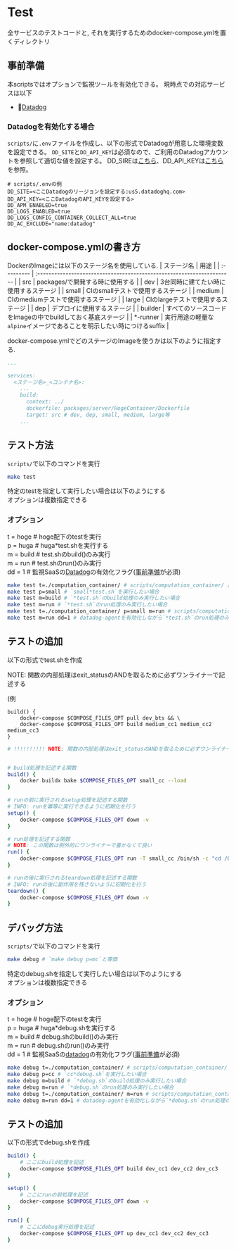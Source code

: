 Test
====
全サービスのテストコードと, それを実行するためのdocker-compose.ymlを置くディレクトリ

## 事前準備
本scriptsではオプションで監視ツールを有効化できる。
現時点での対応サービスは以下
- [Datadog](https://www.datadoghq.com)

### Datadogを有効化する場合
`scripts/`に`.env`ファイルを作成し、以下の形式でDatadogが用意した環境変数を設定できる。
`DD_SITE`と`DD_API_KEY`は必須なので、ご利用のDatadogアカウントを参照して適切な値を設定する。
DD_SIREは[こちら](https://docs.datadoghq.com/ja/agent/troubleshooting/site/)、DD_API_KEYは[こちら](https://docs.datadoghq.com/ja/account_management/api-app-keys/)を参照。

```
# scripts/.envの例
DD_SITE=<ここDatadogのリージョンを設定する:us5.datadoghq.com>
DD_API_KEY=<ここDatadogのAPI_KEYを設定する>
DD_APM_ENABLED=true
DD_LOGS_ENABLED=true
DD_LOGS_CONFIG_CONTAINER_COLLECT_ALL=true
DD_AC_EXCLUDE="name:datadog"
```

## docker-compose.ymlの書き方
DockerのImageには以下のステージ名を使用している.
| ステージ名 | 用途                                                                   |
| :--------- | :--------------------------------------------------------------------- |
| src        | packages/で開発する時に使用する                                             |
| dev        | 3台同時に建てたい時に使用するステージ                                  |
| small      | CIのsmallテストで使用するステージ                                      |
| medium     | CIのmediumテストで使用するステージ                                     |
| large      | CIのlargeテストで使用するステージ                                      |
| dep        | デプロイに使用するステージ                                             |
| builder    | すべてのソースコードをImageの中でbuildしておく基底ステージ             |
| *-runner   | 実行用途の軽量な`alpine`イメージであることを明示したい時につけるsuffix |

docker-compose.ymlでどのステージのImageを使うかは以下のように指定する.
```yaml
...

services:
  <ステージ名>_<コンテナ名>:
    ...
    build:
      context: ../
      dockerfile: packages/server/HogeContainer/Dockerfile
      target: src # dev, dep, small, medium, large等
    ...
```


## テスト方法
`scripts/`で以下のコマンドを実行
```sh
make test
```
特定のtestを指定して実行したい場合は以下のようにする<br>
オプションは複数指定できる<br>

### オプション <br>
t = hoge	# hoge配下のtestを実行<br>
p = huga	# huga*test.shを実行する <br>
m = build	# test.shのbuild()のみ実行<br>
m = run		# test.shのrun()のみ実行 <br>
dd = 1		# 監視SaaSの[Datadog](https://www.datadoghq.com)の有効化フラグ([事前準備](#事前準備)が必須)

```sh
make test t=./computation_container/ # scripts/computation_container/ 直下のみのテストを実行したい場合
make test p=small # `small*test.sh`を実行したい場合
make test m=build # `*test.sh`のbuild処理のみ実行したい場合
make test m=run # `*test.sh`のrun処理のみ実行したい場合
make test t=./computation_container/ p=small m=run # scripts/computation_container/直下のsmall*test.shでrun処理のみ実行したい場合
make test m=run dd=1 # datadog-agentを有効化しながら`*test.sh`のrun処理のみ実行したい場合
```

## テストの追加
以下の形式でtest.shを作成

NOTE: 関数の内部処理はexit_statusのANDを取るために必ずワンライナーで記述する

(例
```
build() {
    docker-compose $COMPOSE_FILES_OPT pull dev_bts && \
    docker-compose $COMPOSE_FILES_OPT build medium_cc1 medium_cc2 medium_cc3
}
```

```sh
# !!!!!!!!!! NOTE: 関数の内部処理はexit_statusのANDを取るために必ずワンライナーで記述する !!!!!!!!!!


# build処理を記述する関数
build() {
    docker buildx bake $COMPOSE_FILES_OPT small_cc --load
}

# runの前に実行されるsetup処理を記述する関数
# INFO: runを冪等に実行できるように初期化を行う
setup() {
    docker-compose $COMPOSE_FILES_OPT down -v
}

# run処理を記述する関数
# NOTE: この関数は例外的にワンライナーで書かなくて良い
run() {
    docker-compose $COMPOSE_FILES_OPT run -T small_cc /bin/sh -c "cd /QuickMPC && bazel test //test/unit_test:all --config=debug --test_env=IS_TEST=true --test_output=all"
}

# runの後に実行されるteardown処理を記述する関数
# INFO: runの後に副作用を残さないように初期化を行う
teardown() {
    docker-compose $COMPOSE_FILES_OPT down -v
}
```

## デバッグ方法
`scripts/`で以下のコマンドを実行
```sh
make debug # `make debug p=mc`と等価
```
特定のdebug.shを指定して実行したい場合は以下のようにする <br>
オプションは複数指定できる<br>

### オプション <br>
t = hoge	# hoge配下のtestを実行<br>
p = huga	# huga*debug.shを実行する <br>
m = build	# debug.shのbuild()のみ実行<br>
m = run		# debug.shのrun()のみ実行 <br>
dd = 1		# 監視SaaSの[datadog](https://www.datadoghq.com)の有効化フラグ([事前準備](#事前準備)が必須)

```sh
make debug t=./computation_container/ # scripts/computation_container/ 直下のみのデバッグを実行したい場合
make debug p=cc # `cc*debug.sh`を実行したい場合
make debug m=build # `*debug.sh`のbuild処理のみ実行したい場合
make debug m=run # `*debug.sh`のrun処理のみ実行したい場合
make debug t=./computation_container/ m=run # scripts/computation_container/直下のdebug.shでrun処理のみ実行したい場合
make debug m=run dd=1 # datadog-agentを有効化しながら`*debug.sh`のrun処理のみ実行したい場合
```

## テストの追加
以下の形式でdebug.shを作成
```sh
build() {
    # ここにbuild処理を記述
    docker-compose $COMPOSE_FILES_OPT build dev_cc1 dev_cc2 dev_cc3
}

setup() {
    # ここにrunの前処理を記述
    docker-compose $COMPOSE_FILES_OPT down -v
}

run() {
    # ここにdebug実行処理を記述
    docker-compose $COMPOSE_FILES_OPT up dev_cc1 dev_cc2 dev_cc3
}
```
